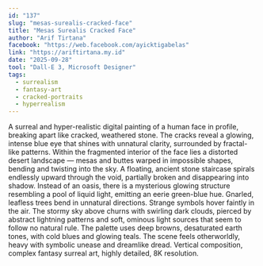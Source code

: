 ```yaml
---
id: "137"
slug: "mesas-surealis-cracked-face"
title: "Mesas Surealis Cracked Face"
author: "Arif Tirtana"
facebook: "https://web.facebook.com/ayicktigabelas"
link: "https://ariftirtana.my.id"
date: "2025-09-28"
tool: "Dall-E 3, Microsoft Designer"
tags:
  - surrealism
  - fantasy-art
  - cracked-portraits
  - hyperrealism
---
```


A surreal and hyper-realistic digital painting of a human face in profile, breaking apart like cracked, weathered stone. The cracks reveal a glowing, intense blue eye that shines with unnatural clarity, surrounded by fractal-like patterns. Within the fragmented interior of the face lies a distorted desert landscape — mesas and buttes warped in impossible shapes, bending and twisting into the sky. A floating, ancient stone staircase spirals endlessly upward through the void, partially broken and disappearing into shadow. Instead of an oasis, there is a mysterious glowing structure resembling a pool of liquid light, emitting an eerie green-blue hue. Gnarled, leafless trees bend in unnatural directions. Strange symbols hover faintly in the air. The stormy sky above churns with swirling dark clouds, pierced by abstract lightning patterns and soft, ominous light sources that seem to follow no natural rule. The palette uses deep browns, desaturated earth tones, with cold blues and glowing teals. The scene feels otherworldly, heavy with symbolic unease and dreamlike dread. Vertical composition, complex fantasy surreal art, highly detailed, 8K resolution.
